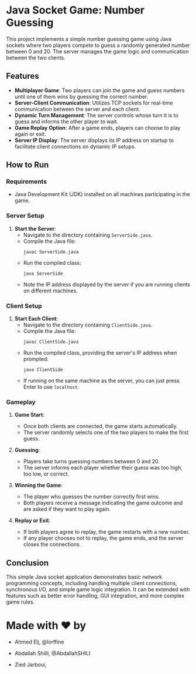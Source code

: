 # Java Socket Game: Number Guessing

This project implements a simple number guessing game using Java sockets where two players compete to guess a randomly generated number between 0 and 20. The server manages the game logic and communication between the two clients.

## Features

- **Multiplayer Game**: Two players can join the game and guess numbers until one of them wins by guessing the correct number.
- **Server-Client Communication**: Utilizes TCP sockets for real-time communication between the server and each client.
- **Dynamic Turn Management**: The server controls whose turn it is to guess and informs the other player to wait.
- **Game Replay Option**: After a game ends, players can choose to play again or exit.
- **Server IP Display**: The server displays its IP address on startup to facilitate client connections on dynamic IP setups.

## How to Run

### Requirements

- Java Development Kit (JDK) installed on all machines participating in the game.

### Server Setup

1. **Start the Server**:
   - Navigate to the directory containing `ServerSide.java`.
   - Compile the Java file:
     ```
     javac ServerSide.java
     ```
   - Run the compiled class:
     ```
     java ServerSide
     ```
   - Note the IP address displayed by the server if you are running clients on different machines.

### Client Setup

1. **Start Each Client**:
   - Navigate to the directory containing `ClientSide.java`.
   - Compile the Java file:
     ```
     javac ClientSide.java
     ```
   - Run the compiled class, providing the server's IP address when prompted:
     ```
     java ClientSide
     ```
   - If running on the same machine as the server, you can just press Enter to use `localhost`.

### Gameplay

1. **Game Start**:

   - Once both clients are connected, the game starts automatically.
   - The server randomly selects one of the two players to make the first guess.

2. **Guessing**:

   - Players take turns guessing numbers between 0 and 20.
   - The server informs each player whether their guess was too high, too low, or correct.

3. **Winning the Game**:

   - The player who guesses the number correctly first wins.
   - Both players receive a message indicating the game outcome and are asked if they want to play again.

4. **Replay or Exit**:
   - If both players agree to replay, the game restarts with a new number.
   - If any player chooses not to replay, the game ends, and the server closes the connections.

## Conclusion

This simple Java socket application demonstrates basic network programming concepts, including handling multiple client connections, synchronous I/O, and simple game logic integration. It can be extended with features such as better error handling, GUI integration, and more complex game rules.

# Made with ❤️ by

- Ahmed Elj, @lorffine

- Abdallah Shilli, @AbdallahSHILI

- Zied Jarboui,
